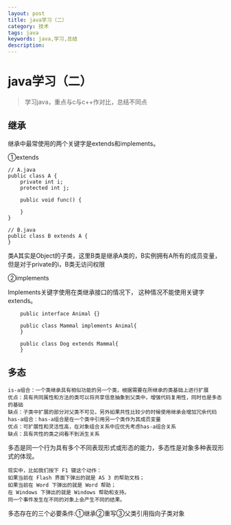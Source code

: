 ```yaml
---
layout: post
title: java学习（二）
category: 技术
tags: java
keywords: java,学习,总结
description: 
---
```


# java学习（二）

> 学习java，重点与c与c++作对比，总结不同点

## 继承
继承中最常使用的两个关键字是extends和implements。

①extends

    // A.java
    public class A {
        private int i;
        protected int j;
     
        public void func() {
     
        }
    }
    
    // B.java
    public class B extends A {
    }


类A其实是Object的子类，这里B类是继承A类的，B实例拥有A所有的成员变量，但是对于private的i，B类无访问权限

②implements

Implements关键字使用在类继承接口的情况下， 这种情况不能使用关键字extends。

        public interface Animal {}
        
        public class Mammal implements Animal{
        }
        
        public class Dog extends Mammal{
        }

## 多态

    is-a组合：一个类继承具有相似功能的另一个类，根据需要在所继承的类基础上进行扩展
    优点：具有共同属性和方法的类可以将共享信息抽象到父类中，增强代码复用性，同时也是多态的基础
    缺点：子类中扩展的部分对父类不可见，另外如果共性比较少的时候使用继承会增加冗余代码
    has-a组合：has-a组合是在一个类中引用另一个类作为其成员变量
    优点：可扩展性和灵活性高，在对象组合关系中应优先考虑has-a组合关系
    缺点：具有共性的类之间看不到派生关系

多态是同一个行为具有多个不同表现形式或形态的能力，多态性是对象多种表现形式的体现。

    现实中，比如我们按下 F1 键这个动作：
    如果当前在 Flash 界面下弹出的就是 AS 3 的帮助文档；
    如果当前在 Word 下弹出的就是 Word 帮助；
    在 Windows 下弹出的就是 Windows 帮助和支持。
    同一个事件发生在不同的对象上会产生不同的结果。

多态存在的三个必要条件:①继承②重写③父类引用指向子类对象
